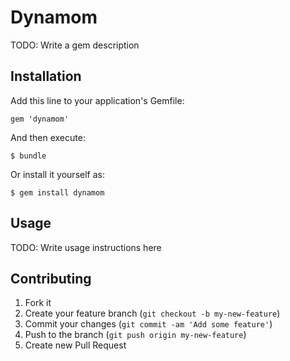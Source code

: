 # Dynamom

TODO: Write a gem description

## Installation

Add this line to your application's Gemfile:

    gem 'dynamom'

And then execute:

    $ bundle

Or install it yourself as:

    $ gem install dynamom

## Usage

TODO: Write usage instructions here

## Contributing

1. Fork it
2. Create your feature branch (`git checkout -b my-new-feature`)
3. Commit your changes (`git commit -am 'Add some feature'`)
4. Push to the branch (`git push origin my-new-feature`)
5. Create new Pull Request
